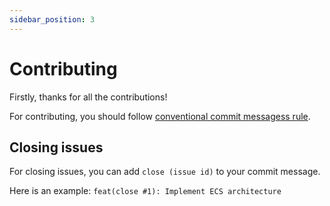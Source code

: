 ```yaml
---
sidebar_position: 3
---
```


# Contributing

Firstly, thanks for all the contributions!

For contributing, you should follow [conventional commit messagess rule](https://gist.github.com/qoomon/5dfcdf8eec66a051ecd85625518cfd13). 

## Closing issues

For closing issues, you can add `close (issue id)` to your commit message.

Here is an example: `feat(close #1): Implement ECS architecture`